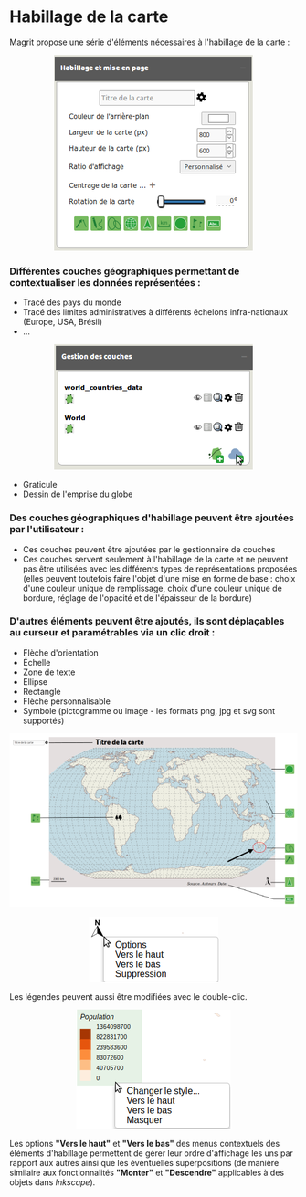 # Habillage de la carte


Magrit propose une série d'éléments nécessaires à l'habillage de la carte :
<p style="text-align: center;">
<img src="img/win_hab_fr.png" alt="Dialogue d'habillage"/>
</p>




### Différentes couches géographiques permettant de contextualiser les données représentées :

- Tracé des pays du monde
- Tracé des limites administratives à différents échelons infra-nationaux (Europe, USA, Brésil)
- ...

<p style="text-align: center;">
<img src="img/win_hablayer_fr.png" alt="Layer additionnels"/>
</p>

- Graticule
- Dessin de l'emprise du globe


### Des couches géographiques d'habillage peuvent être ajoutées par l'utilisateur :

- Ces couches peuvent être ajoutées par le gestionnaire de couches
- Ces couches servent seulement à l'habillage de la carte et ne peuvent pas être utilisées avec les différents types de représentations proposées
(elles peuvent toutefois faire l'objet d'une mise en forme de base : choix d'une couleur unique de remplissage, choix d'une couleur unique de bordure, réglage de l'opacité et de l'épaisseur de la bordure)

### D'autres éléments peuvent être ajoutés, ils sont déplaçables au curseur et paramétrables via un clic droit :

- Flèche d'orientation
- Échelle
- Zone de texte
- Ellipse
- Rectangle
- Flèche personnalisable
- Symbole (pictogramme ou image - les formats png, jpg et svg sont supportés)

<p style="text-align: center;">
<img src="img/example_mise_en_page.png" alt="Éléments de mise en page"/>
</p>

<p style="text-align: center;">
<img src="img/contextmenu_northArrow.png" alt="Menu contextuel"/>
</p>

Les légendes peuvent aussi être modifiées avec le double-clic.

<p style="text-align: center;">
<img src="img/contextmenu_legend.png" alt="Menu contextuel"/>
</p>

Les options **"Vers le haut"** et **"Vers le bas"** des menus contextuels des éléments d'habillage permettent de gérer leur ordre d'affichage les uns par rapport aux autres ainsi que les éventuelles superpositions (de manière similaire aux fonctionnalités **"Monter"** et **"Descendre"** applicables à des objets dans *Inkscape*).
